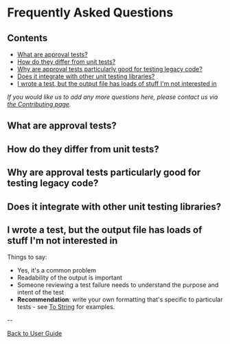 <!--
GENERATED FILE - DO NOT EDIT
This file was generated by [MarkdownSnippets](https://github.com/SimonCropp/MarkdownSnippets).
Source File: /doc/mdsource/FAQ.source.md
To change this file edit the source file and then execute ./run_markdown_templates.sh.
-->

<a id="top"></a>

# Frequently Asked Questions

<!-- toc -->
## Contents

  * [What are approval tests?](#what-are-approval-tests)
  * [How do they differ from unit tests?](#how-do-they-differ-from-unit-tests)
  * [Why are approval tests particularly good for testing legacy code?](#why-are-approval-tests-particularly-good-for-testing-legacy-code)
  * [Does it integrate with other unit testing libraries?](#does-it-integrate-with-other-unit-testing-libraries)
  * [I wrote a test, but the output file has loads of stuff I'm not interested in](#i-wrote-a-test-but-the-output-file-has-loads-of-stuff-im-not-interested-in)
<!-- endtoc -->


*If you would like us to add any more questions here, please contact us via [the Contributing page](/doc/Contributing.md#top).*

## What are approval tests?

## How do they differ from unit tests?

## Why are approval tests particularly good for testing legacy code?

## Does it integrate with other unit testing libraries?

## I wrote a test, but the output file has loads of stuff I'm not interested in

Things to say:

* Yes, it's a common problem
* Readability of the output is important
* Someone reviewing a test failure needs to understand the purpose and intent of the test
* **Recommendation**: write your own formatting that's specific to particular tests - see [To String](/doc/ToString.md#top) for examples.

--

[Back to User Guide](/doc/README.md#top)
